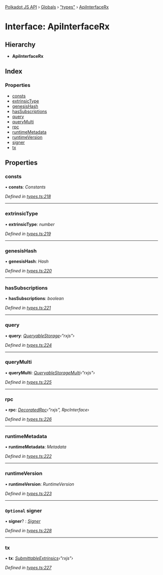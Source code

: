 [Polkadot JS API](../README.md) › [Globals](../globals.md) › ["types"](../modules/_types_.md) › [ApiInterfaceRx](_types_.apiinterfacerx.md)

# Interface: ApiInterfaceRx

## Hierarchy

* **ApiInterfaceRx**

## Index

### Properties

* [consts](_types_.apiinterfacerx.md#consts)
* [extrinsicType](_types_.apiinterfacerx.md#extrinsictype)
* [genesisHash](_types_.apiinterfacerx.md#genesishash)
* [hasSubscriptions](_types_.apiinterfacerx.md#hassubscriptions)
* [query](_types_.apiinterfacerx.md#query)
* [queryMulti](_types_.apiinterfacerx.md#querymulti)
* [rpc](_types_.apiinterfacerx.md#rpc)
* [runtimeMetadata](_types_.apiinterfacerx.md#runtimemetadata)
* [runtimeVersion](_types_.apiinterfacerx.md#runtimeversion)
* [signer](_types_.apiinterfacerx.md#optional-signer)
* [tx](_types_.apiinterfacerx.md#tx)

## Properties

###  consts

• **consts**: *Constants*

*Defined in [types.ts:218](https://github.com/polkadot-js/api/blob/41cf32c808/packages/api/src/types.ts#L218)*

___

###  extrinsicType

• **extrinsicType**: *number*

*Defined in [types.ts:219](https://github.com/polkadot-js/api/blob/41cf32c808/packages/api/src/types.ts#L219)*

___

###  genesisHash

• **genesisHash**: *Hash*

*Defined in [types.ts:220](https://github.com/polkadot-js/api/blob/41cf32c808/packages/api/src/types.ts#L220)*

___

###  hasSubscriptions

• **hasSubscriptions**: *boolean*

*Defined in [types.ts:221](https://github.com/polkadot-js/api/blob/41cf32c808/packages/api/src/types.ts#L221)*

___

###  query

• **query**: *[QueryableStorage](_types_.queryablestorage.md)‹"rxjs"›*

*Defined in [types.ts:224](https://github.com/polkadot-js/api/blob/41cf32c808/packages/api/src/types.ts#L224)*

___

###  queryMulti

• **queryMulti**: *[QueryableStorageMulti](../modules/_types_.md#queryablestoragemulti)‹"rxjs"›*

*Defined in [types.ts:225](https://github.com/polkadot-js/api/blob/41cf32c808/packages/api/src/types.ts#L225)*

___

###  rpc

• **rpc**: *[DecoratedRpc](../modules/_types_.md#decoratedrpc)‹"rxjs", RpcInterface›*

*Defined in [types.ts:226](https://github.com/polkadot-js/api/blob/41cf32c808/packages/api/src/types.ts#L226)*

___

###  runtimeMetadata

• **runtimeMetadata**: *Metadata*

*Defined in [types.ts:222](https://github.com/polkadot-js/api/blob/41cf32c808/packages/api/src/types.ts#L222)*

___

###  runtimeVersion

• **runtimeVersion**: *RuntimeVersion*

*Defined in [types.ts:223](https://github.com/polkadot-js/api/blob/41cf32c808/packages/api/src/types.ts#L223)*

___

### `Optional` signer

• **signer**? : *[Signer](_types_.signer.md)*

*Defined in [types.ts:228](https://github.com/polkadot-js/api/blob/41cf32c808/packages/api/src/types.ts#L228)*

___

###  tx

• **tx**: *[SubmittableExtrinsics](_types_.submittableextrinsics.md)‹"rxjs"›*

*Defined in [types.ts:227](https://github.com/polkadot-js/api/blob/41cf32c808/packages/api/src/types.ts#L227)*
